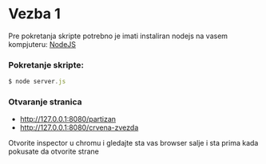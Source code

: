# Vezba 1

Pre pokretanja skripte potrebno je imati instaliran nodejs na vasem kompjuteru:
[NodeJS](nodejs.org/en/)

### Pokretanje skripte:
```js
$ node server.js
```

### Otvaranje stranica
- http://127.0.0.1:8080/partizan
- http://127.0.0.1:8080/crvena-zvezda

Otvorite inspector u chromu i gledajte sta vas browser salje i sta prima kada pokusate da otvorite strane